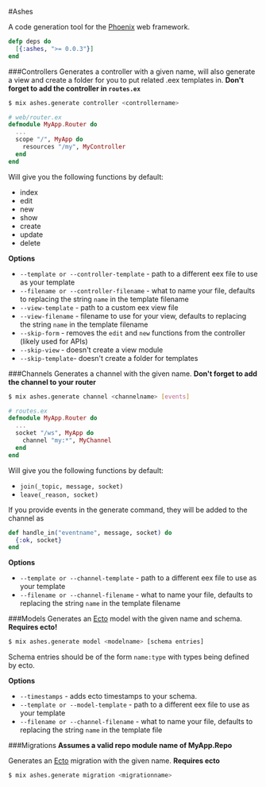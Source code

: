 #Ashes

A code generation tool for the [Phoenix](http://www.phoenixwebframework.com) web framework.

```elixir
defp deps do
  [{:ashes, ">= 0.0.3"}]
end
```

###Controllers
Generates a controller with a given name, will also generate a view and create a folder
for you to put related .eex templates in. **Don't forget to add the controller in `routes.ex`**

```bash
$ mix ashes.generate controller <controllername>
```

```elixir
# web/router.ex
defmodule MyApp.Router do
  ...
  scope "/", MyApp do
    resources "/my", MyController
  end
end
```

Will give you the following functions by default:

* index
* edit
* new
* show
* create
* update
* delete

**Options**
* `--template or --controller-template` - path to a different eex file to use as your template
* `--filename or --controller-filename` - what to name your file, defaults to replacing the string `name` in the template filename
* `--view-template` - path to a custom eex view file
* `--view-filename` - filename to use for your view, defaults to replacing the string `name` in the template filename
* `--skip-form` - removes the `edit` and `new` functions from the controller (likely used for APIs)
* `--skip-view` - doesn't create a view module
* `--skip-template`- doesn't create a folder for templates

###Channels
Generates a channel with the given name. **Don't forget to add the channel to your router**

```bash
$ mix ashes.generate channel <channelname> [events]
```
```elixir
# routes.ex
defmodule MyApp.Router do
  ...
  socket "/ws", MyApp do
    channel "my:*", MyChannel
  end
end
```

Will give you the following functions by default:
* `join(_topic, message, socket)`
* `leave(_reason, socket)`

If you provide events in the generate command, they will be added to the channel as
```elixir
def handle_in("eventname", message, socket) do
  {:ok, socket}
end
```

**Options**
* `--template or --channel-template` - path to a different eex file to use as your template
* `--filename or --channel-filename` - what to name your file, defaults to replacing the string `name` in the template filename

###Models
Generates an [Ecto](https://github.com/elixir-lang/ecto) model with the given name and schema. **Requires ecto!**

```bash
$ mix ashes.generate model <modelname> [schema entries]
```

Schema entries should be of the form `name:type` with types being defined by ecto. 

**Options**
* `--timestamps` - adds ecto timestamps to your schema.
* `--template or --model-template` - path to a different eex file to use as your template
* `--filename or --channel-filename` - what to name your file, defaults to replacing the string `name` in the template file

###Migrations
**Assumes a valid repo module name of MyApp.Repo**

Generates an [Ecto](https://github.com/elixir-lang/ecto) migration with the given name. **Requires ecto**
```bash
$ mix ashes.generate migration <migrationname>
```

